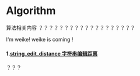# Algorithm
算法相关内容
？？？？？？？？？？？？？？？？？？？

I‘m weike!
weike is coming !
#### 1.[string\_edit_distance 字符串编辑距离](https://github.com/NewGreatTeam/Algorithm/blob/master/string_edit_distance.md)   ####
？？？
